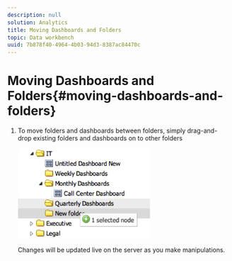 ```yaml
---
description: null
solution: Analytics
title: Moving Dashboards and Folders
topic: Data workbench
uuid: 7b878f40-4964-4b03-94d3-8387ac84470c
---
```


# Moving Dashboards and Folders{#moving-dashboards-and-folders}

1. To move folders and dashboards between folders, simply drag-and-drop existing folders and dashboards on to other folders

   ![](assets/move_folder.png)

   Changes will be updated live on the server as you make manipulations. 
